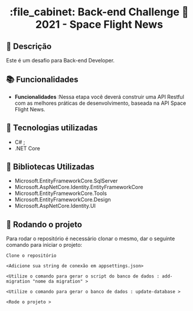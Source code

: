 <h1 align="center">:file_cabinet: Back-end Challenge 🏅 2021 - Space Flight News</h1>

## :memo: Descrição
Este é um desafio para Back-end Developer.

## :books: Funcionalidades
* <b>Funcionalidades </b>:Nessa etapa você deverá construir uma API Restful com as melhores práticas de desenvolvimento, baseada na API Space Flight News.

## :wrench: Tecnologias utilizadas
* C# ;
* .NET Core

## :rocket: Bibliotecas Utilizadas 
* Microsoft.EntityFrameworkCore.SqlServer
* Microsoft.AspNetCore.Identity.EntityFrameworkCore
* Microsoft.EntityFrameworkCore.Tools
* Microsoft.EntityFrameworkCore.Design
* Microsoft.AspNetCore.Identity.UI

## :rocket: Rodando o projeto
Para rodar o repositório é necessário clonar o mesmo, dar o seguinte comando para iniciar o projeto:
```
Clone o repositório
```

```
<Adicione sua string de conexão em appsettings.json>
```

```
<Utilize o comando para gerar o script do banco de dados : add-migration "nome da migration" >
```

```
<Utilize o comando para gerar o banco de dados : update-database >
```

```
<Rode o projeto >
```


>

